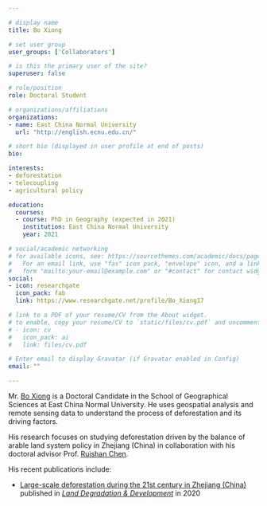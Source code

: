 ```yaml
---

# display name
title: Bo Xiong

# set user group
user_groups: ['Collaborators']

# is this the primary user of the site?
superuser: false

# role/position
role: Doctoral Student

# organizations/affiliations
organizations:
- name: East China Normal University
  url: "http://english.ecnu.edu.cn/"

# short bio (displayed in user profile at end of posts)
bio:  

interests:
- deforestation
- telecoupling
- agricultural policy

education:
  courses:
  - course: PhD in Geography (expected in 2021)
    institution: East China Normal University
    year: 2021

# social/academic networking
# for available icons, see: https://sourcethemes.com/academic/docs/page-builder/#icons
#   For an email link, use "fas" icon pack, "envelope" icon, and a link in the
#   form "mailto:your-email@example.com" or "#contact" for contact widget.
social:
- icon: researchgate
  icon_pack: fab
  link: https://www.researchgate.net/profile/Bo_Xiong17

# link to a PDF of your resume/CV from the About widget.
# to enable, copy your resume/CV to `static/files/cv.pdf` and uncomment the lines below.
# - icon: cv
#   icon_pack: ai
#   link: files/cv.pdf

# Enter email to display Gravatar (if Gravatar enabled in Config)
email: ""

---
```


Mr. [Bo Xiong](https://www.researchgate.net/profile/Bo_Xiong17) is a Doctoral Candidate in the School of Geographical Sciences at East China Normal University. 
He uses geospatial analysis and remote sensing data to understand the process of deforestation and its driving factors.
<br>

His research focuses on studying deforestation driven by the balance of arable land system policy in Zhejiang (China) 
in collaboration with his doctoral advisor Prof. [Ruishan Chen](https://faculty.ecnu.edu.cn/_s33/crs/main.psp).
<br>

His recent publications include:
- [Large-scale deforestation during the 21st century in Zhejiang (China)](https://doi.org/10.1002/ldr.3563)
  published in [_Land Degradation & Development_](https://onlinelibrary.wiley.com/journal/1099145x) in 2020
<br>



